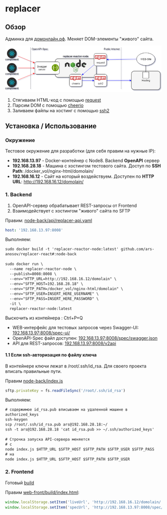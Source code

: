 # replacer


## Обзор
Админка для [домонлайн.рф](http://xn--80ahqgegdcb.xn--p1ai/). Меняет DOM-элементы "живого" сайта.

![Image](https://github.com/ars-anosov/replacer-react/blob/master/images/drawio_main.png)

1. Стягиваем HTML-код с помощью [request](https://github.com/request/request)
2. Парсим DOM с помощью [cheerio](https://github.com/cheeriojs/cheerio)
3. Заливаем файлы на хостинг с помощью [ssh2](https://github.com/mscdex/ssh2)

## Установка / Использование

### Окружение
Тестовое окружение для разработки (для себя правим на нужные IP):
- **192.168.13.97** - Docker-контейнер с Node8. Backend **OpenAPI** сервер
- **192.168.28.18** - Машина с хостингом тестового сайта. Доступ по **SSH Path**: /docker_vol/nginx-html/domolain/
- **192.168.16.12** - Сайт на который воздействуем. Доступен по **HTTP URL**: http://192.168.16.12/domolain/

### 1. Backend
1. OpenAPI-сервер обрабатывает REST-запросы от Frontend
2. Взаимодействует с хостингом "живого" сайта по SFTP

Правим: [node-back/api/replacer-api.yaml](https://github.com/ars-anosov/replacer-react/blob/master/node-back/api/replacer-api.yaml)
``` yaml
host: '192.168.13.97:8008'
```

Выполняем:
```
sudo docker build -t 'replacer-reactor-node:latest' github.com/ars-anosov/replacer-react#:node-back

sudo docker run \
  --name replacer-reactor-node \
  --publish=8008:8008 \
  --env="HTTP_URL=http://192.168.16.12/domolain" \
  --env="SFTP_HOST=192.168.28.18" \
  --env="SFTP_PATH=/docker_vol/nginx-html/domolain" \
  --env="SFTP_USER=INSERT_HERE_USERNAME" \
  --env="SFTP_PASS=INSERT_HERE_PASSWORD" \
  -it \
  replacer-reactor-node:latest
```
Выскочить из контейнера : Ctrl+P+Q

- WEB-интерфейс для тестовых запросов через Swagger-UI: [192.168.13.97:8008/spec-ui/](http://192.168.13.97:8008/spec-ui/)
- OpenAPI-Spec файл доступен: [192.168.13.97:8008/spec/swagger.json](http://192.168.13.97:8008/spec/swagger.json)
- API для REST-запросов: [192.168.13.97:8008/v2api](http://192.168.13.97:8008/v2api/)

#### 1.1 Если ssh-авторизация по файлу ключа
В контейнере ключи лежат в /root/.ssh/id_rsa. Для своего проекта вписать правильные пути.

Правим [node-back/index.js](https://github.com/ars-anosov/replacer-react/blob/master/node-back/index.js)
``` js
sftp.privateKey = fs.readFileSync('/root/.ssh/id_rsa')
```

Выполняем:
```
# содержимое id_rsa.pub вписываем на удаленной машине в authorized_keys
ssh-keygen
scp /root/.ssh/id_rsa.pub ars@192.168.28.18:~/
ssh -t ars@192.168.28.18 'cat id_rsa.pub >> ~/.ssh/authorized_keys'

# Строчка запуска API-сервера меняется
# с
node index.js $HTTP_URL $SFTP_HOST $SFTP_PATH $SFTP_USER $SFTP_PASS
# на
node index.js $HTTP_URL $SFTP_HOST $SFTP_PATH $SFTP_USER
```

### 2. Frontend

Готовый [build](https://github.com/ars-anosov/replacer-react/blob/master/web-front/build/)

Правим [web-front/build/index.html](https://github.com/ars-anosov/replacer-react/blob/master/web-front/build/index.html):
``` js
window.localStorage.setItem('liveUrl', 'http://192.168.16.12/domolain/')
window.localStorage.setItem('specUrl', 'http://192.168.13.97:8008/spec/swagger.json')
```